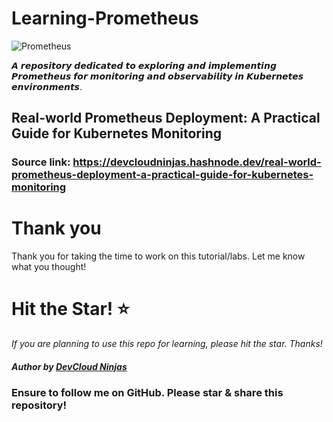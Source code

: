 # Learning-Prometheus

![Prometheus](https://imgur.com/EZe96QW.png)

𝘼 𝙧𝙚𝙥𝙤𝙨𝙞𝙩𝙤𝙧𝙮 𝙙𝙚𝙙𝙞𝙘𝙖𝙩𝙚𝙙 𝙩𝙤 𝙚𝙭𝙥𝙡𝙤𝙧𝙞𝙣𝙜 𝙖𝙣𝙙 𝙞𝙢𝙥𝙡𝙚𝙢𝙚𝙣𝙩𝙞𝙣𝙜 𝙋𝙧𝙤𝙢𝙚𝙩𝙝𝙚𝙪𝙨 𝙛𝙤𝙧 𝙢𝙤𝙣𝙞𝙩𝙤𝙧𝙞𝙣𝙜 𝙖𝙣𝙙 𝙤𝙗𝙨𝙚𝙧𝙫𝙖𝙗𝙞𝙡𝙞𝙩𝙮 𝙞𝙣 𝙆𝙪𝙗𝙚𝙧𝙣𝙚𝙩𝙚𝙨 𝙚𝙣𝙫𝙞𝙧𝙤𝙣𝙢𝙚𝙣𝙩𝙨.

## Real-world Prometheus Deployment: A Practical Guide for Kubernetes Monitoring

### Source link: https://devcloudninjas.hashnode.dev/real-world-prometheus-deployment-a-practical-guide-for-kubernetes-monitoring

# Thank you
Thank you for taking the time to work on this tutorial/labs. Let me know what you thought!

# Hit the Star! ⭐

_If you are planning to use this repo for learning, please hit the star. Thanks!_

##### Author by [DevCloud Ninjas](https://github.com/DevCloudNinjas)

### Ensure to follow me on GitHub. Please star & share this repository!
